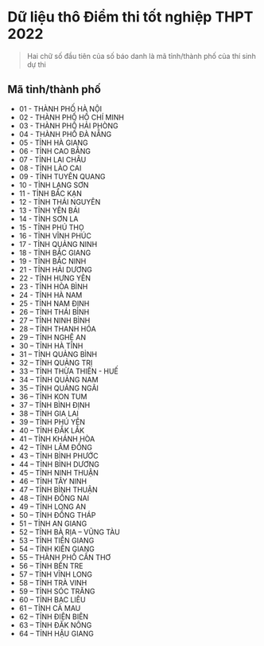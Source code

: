 # Dữ liệu thô Điểm thi tốt nghiệp THPT 2022

> Hai chữ số đầu tiên của số báo danh là mã tỉnh/thành phố của thí sinh dự thi

## Mã tỉnh/thành phố

- 01 - THÀNH PHỐ HÀ NỘI
- 02 - THÀNH PHỐ HỒ CHÍ MINH
- 03 - THÀNH PHỐ HẢI PHÒNG
- 04 - THÀNH PHỐ ĐÀ NẴNG
- 05 - TỈNH HÀ GIANG
- 06 - TỈNH CAO BẰNG
- 07 - TỈNH LAI CHÂU
- 08 - TỈNH LÀO CAI
- 09 - TỈNH TUYÊN QUANG
- 10 - TỈNH LẠNG SƠN
- 11 - TỈNH BẮC KẠN
- 12 - TỈNH THÁI NGUYÊN
- 13 - TỈNH YÊN BÁI
- 14 - TỈNH SƠN LA
- 15 - TỈNH PHÚ THỌ
- 16 - TỈNH VĨNH PHÚC
- 17 - TỈNH QUẢNG NINH
- 18 - TỈNH BẮC GIANG
- 19 - TỈNH BẮC NINH
- 21 - TỈNH HẢI DƯƠNG
- 22 - TỈNH HƯNG YÊN
- 23 - TỈNH HÒA BÌNH
- 24 - TỈNH HÀ NAM
- 25 - TỈNH NAM ĐỊNH
- 26 – TỈNH THÁI BÌNH
- 27 – TỈNH NINH BÌNH
- 28 – TỈNH THANH HÓA
- 29 – TỈNH NGHỆ AN
- 30 – TỈNH HÀ TĨNH
- 31 – TỈNH QUẢNG BÌNH
- 32 – TỈNH QUẢNG TRỊ
- 33 – TỈNH THỪA THIÊN - HUẾ
- 34 – TỈNH QUẢNG NAM
- 35 – TỈNH QUẢNG NGÃI
- 36 – TỈNH KON TUM
- 37 – TỈNH BÌNH ĐỊNH
- 38 – TỈNH GIA LAI
- 39 – TỈNH PHÚ YÊN
- 40 – TỈNH ĐẮK LẮK
- 41 – TỈNH KHÁNH HÒA
- 42 – TỈNH LÂM ĐỒNG
- 43 – TỈNH BÌNH PHƯỚC
- 44 – TỈNH BÌNH DƯƠNG
- 45 – TỈNH NINH THUẬN
- 46 – TỈNH TÂY NINH
- 47 – TỈNH BÌNH THUẬN
- 48 – TỈNH ĐỒNG NAI
- 49 – TỈNH LONG AN
- 50 – TỈNH ĐỒNG THÁP
- 51 – TỈNH AN GIANG
- 52 – TỈNH BÀ RỊA – VŨNG TÀU
- 53 – TỈNH TIỀN GIANG
- 54 – TỈNH KIÊN GIANG
- 55 – THÀNH PHỐ CẦN THƠ
- 56 – TỈNH BẾN TRE
- 57 – TỈNH VĨNH LONG
- 58 – TỈNH TRÀ VINH
- 59 – TỈNH SÓC TRĂNG
- 60 – TỈNH BẠC LIÊU
- 61 – TỈNH CÀ MAU
- 62 – TỈNH ĐIỆN BIÊN
- 63 – TỈNH ĐĂK NÔNG
- 64 – TỈNH HẬU GIANG

